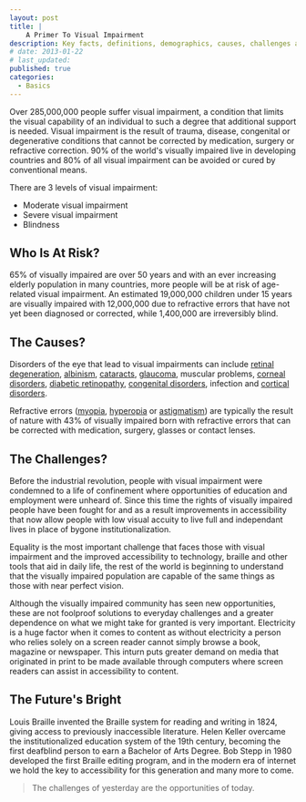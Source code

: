 ```yaml
---
layout: post
title: |
    A Primer To Visual Impairment
description: Key facts, definitions, demographics, causes, challenges and future of visual impairment.
# date: 2013-01-22
# last_updated:
published: true
categories:
  - Basics
---
```


Over 285,000,000 people suffer visual impairment, a condition that limits the visual capability of an individual to such a degree that additional support is needed. Visual impairment is the result of trauma, disease, congenital or degenerative conditions that cannot be corrected by medication, surgery or refractive correction. 90% of the world's visually impaired live in developing countries and 80% of all visual impairment can be avoided or cured by conventional means.

There are 3 levels of visual impairment:

* Moderate visual impairment
* Severe visual impairment
* Blindness

## Who Is At Risk?

65% of visually impaired are over 50 years and with an ever increasing elderly population in many countries, more people will be at risk of age-related visual impairment. An estimated 19,000,000 children under 15 years are visually impaired with 12,000,000 due to refractive errors that have not yet been diagnosed or corrected, while 1,400,000 are irreversibly blind.

## The Causes?

Disorders of the eye that lead to visual impairments can include [retinal degeneration](http://www.ffb.ca/eye_conditions/RD_diseases.html), [albinism](http://en.wikipedia.org/wiki/Albinism), [cataracts](http://en.wikipedia.org/wiki/Cataract), [glaucoma](http://en.wikipedia.org/wiki/Glaucoma), muscular problems, [corneal disorders](http://www.nei.nih.gov/health/cornealdisease/), [diabetic retinopathy](http://en.wikipedia.org/wiki/Diabetic_retinopathy), [congenital disorders](http://en.wikipedia.org/wiki/Congenital_disorder), infection and [cortical disorders](http://en.wikipedia.org/wiki/Cortical_visual_impairment).

Refractive errors ([myopia](http://en.wikipedia.org/wiki/Myopia), [hyperopia](http://en.wikipedia.org/wiki/Hyperopia) or [astigmatism](http://www.medicalnewstoday.com/articles/158810.php)) are typically the result of nature with 43% of visually impaired born with refractive errors that can be corrected with medication, surgery, glasses or contact lenses.

## The Challenges?

Before the industrial revolution, people with visual impairment were condemned to a life of confinement where opportunities of education and employment were unheard of. Since this time the rights of visually impaired people have been fought for and as a result improvements in accessibility that now allow people with low visual accuity to live full and independant lives in place of bygone institutionalization.

Equality is the most important challenge that faces those with visual impairment and the improved accessibility to technology, braille and other tools that aid in daily life, the rest of the world is beginning to understand that the visually impaired population are capable of the same things as those with near perfect vision.

Although the visually impaired community has seen new opportunities, these are not foolproof solutions to everyday challenges and a greater dependence on what we might take for granted is very important. Electricity is a huge factor when it comes to content as without electricity a person who relies solely on a screen reader cannot simply browse a book, magazine or newspaper. This inturn puts greater demand on media that originated in print to be made available through computers where screen readers can assist in accessibility to content.

## The Future's Bright

Louis Braille invented the Braille system for reading and writing in 1824, giving access to previously inaccessible literature. Helen Keller overcame the institutionalized education system of the 19th century, becoming the first deafblind person to earn a Bachelor of Arts Degree. Bob Stepp in 1980 developed the first Braille editing program, and in the modern era of internet we hold the key to accessibility for this generation and many more to come.  

> The challenges of yesterday are the opportunities of today.